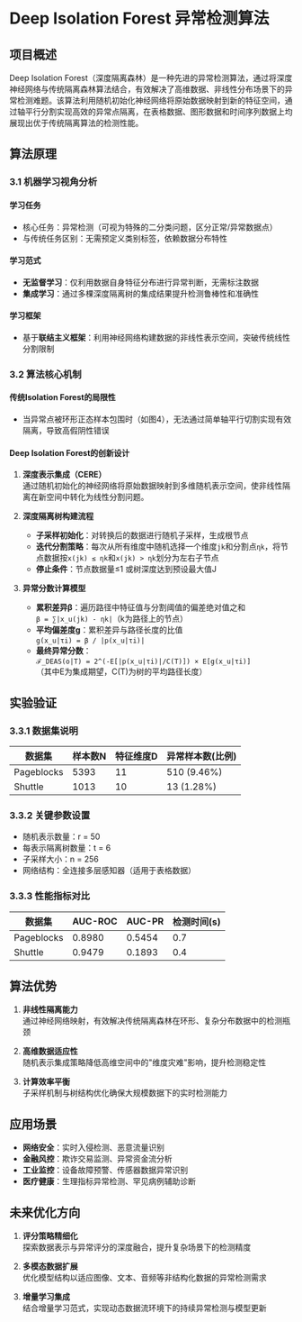 # Deep Isolation Forest 异常检测算法

## 项目概述

Deep Isolation Forest（深度隔离森林）是一种先进的异常检测算法，通过将深度神经网络与传统隔离森林算法结合，有效解决了高维数据、非线性分布场景下的异常检测难题。该算法利用随机初始化神经网络将原始数据映射到新的特征空间，通过轴平行分割实现高效的异常点隔离，在表格数据、图形数据和时间序列数据上均展现出优于传统隔离算法的检测性能。

## 算法原理

### 3.1 机器学习视角分析

#### 学习任务
- 核心任务：异常检测（可视为特殊的二分类问题，区分正常/异常数据点）
- 与传统任务区别：无需预定义类别标签，依赖数据分布特性

#### 学习范式
- **无监督学习**：仅利用数据自身特征分布进行异常判断，无需标注数据
- **集成学习**：通过多棵深度隔离树的集成结果提升检测鲁棒性和准确性

#### 学习框架
- 基于**联结主义框架**：利用神经网络构建数据的非线性表示空间，突破传统线性分割限制

### 3.2 算法核心机制

#### 传统Isolation Forest的局限性
- 当异常点被环形正态样本包围时（如图4），无法通过简单轴平行切割实现有效隔离，导致高假阴性错误

#### Deep Isolation Forest的创新设计
1. **深度表示集成（CERE）**  
   通过随机初始化的神经网络将原始数据映射到多维随机表示空间，使非线性隔离在新空间中转化为线性分割问题。

2. **深度隔离树构建流程**  
   - **子采样初始化**：对转换后的数据进行随机子采样，生成根节点
   - **迭代分割策略**：每次从所有维度中随机选择一个维度`jk`和分割点`ηk`，将节点数据按`x(jk) ≤ ηk`和`x(jk) > ηk`划分为左右子节点
   - **停止条件**：节点数据量≤1 或树深度达到预设最大值J

3. **异常分数计算模型**  
   - **累积差异β**：遍历路径中特征值与分割阈值的偏差绝对值之和  
     `β = ∑|x_u(jk) - ηk|`（k为路径上的节点）
   - **平均偏差度g**：累积差异与路径长度的比值  
     `g(x_u|τi) = β / |p(x_u|τi)|`
   - **最终异常分数**：  
     `ℱ_DEAS(o|T) = 2^(-E[|p(x_u|τi)|/C(T)]) × E[g(x_u|τi)]`  
     （其中E为集成期望，C(T)为树的平均路径长度）

## 实验验证

### 3.3.1 数据集说明
| 数据集     | 样本数N | 特征维度D | 异常样本数(比例)   |
|------------|---------|-----------|--------------------|
| Pageblocks | 5393    | 11        | 510 (9.46%)        |
| Shuttle    | 1013    | 10        | 13 (1.28%)         |

### 3.3.2 关键参数设置
- 随机表示数量：r = 50  
- 每表示隔离树数量：t = 6  
- 子采样大小：n = 256  
- 网络结构：全连接多层感知器（适用于表格数据）

### 3.3.3 性能指标对比
| 数据集     | AUC-ROC   | AUC-PR    | 检测时间(s) |
|------------|-----------|-----------|-------------|
| Pageblocks | 0.8980    | 0.5454    | 0.7         |
| Shuttle    | 0.9479    | 0.1893    | 0.4         |

## 算法优势

1. **非线性隔离能力**  
   通过神经网络映射，有效解决传统隔离森林在环形、复杂分布数据中的检测瓶颈

2. **高维数据适应性**  
   随机表示集成策略降低高维空间中的"维度灾难"影响，提升检测稳定性

3. **计算效率平衡**  
   子采样机制与树结构优化确保大规模数据下的实时检测能力

## 应用场景

- **网络安全**：实时入侵检测、恶意流量识别  
- **金融风控**：欺诈交易监测、异常资金流分析  
- **工业监控**：设备故障预警、传感器数据异常识别  
- **医疗健康**：生理指标异常检测、罕见病例辅助诊断  

## 未来优化方向

1. **评分策略精细化**  
   探索数据表示与异常评分的深度融合，提升复杂场景下的检测精度

2. **多模态数据扩展**  
   优化模型结构以适应图像、文本、音频等非结构化数据的异常检测需求

3. **增量学习集成**  
   结合增量学习范式，实现动态数据流环境下的持续异常检测与模型更新
